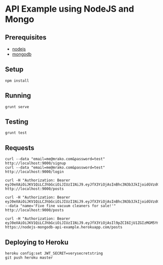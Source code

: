# API Example using NodeJS and Mongo

## Prerequisites

* [nodejs](https://nodejs.org/)
* [mongodb](https://www.mongodb.org/)

## Setup

    npm install

## Running

    grunt serve

## Testing

    grunt test

## Requests

    curl --data "email=me@mrako.com&password=test" http://localhost:9000/signup
    curl --data "email=me@mrako.com&password=test" http://localhost:9000/login

    curl -H "Authorization: Bearer eyJ0eXAiOiJKV1QiLCJhbGciOiJIUzI1NiJ9.eyJfX3YiOjAsInBhc3N3b3JkIjoidGVzdCIsImVtYWlsIjoibWVAbXJha28uY29tIiwiX2lkIjoiNTVkYjk2ODY4ZDFlZTI1YTllMDkxODgwIn0.zuLEYWuB1z7M5Qf6roNB5F8K5BcMex2tXatTbl7Htds" http://localhost:9000/posts

    curl -H "Authorization: Bearer eyJ0eXAiOiJKV1QiLCJhbGciOiJIUzI1NiJ9.eyJfX3YiOjAsInBhc3N3b3JkIjoidGVzdCIsImVtYWlsIjoibWVAbXJha28uY29tIiwiX2lkIjoiNTVkYjk2ODY4ZDFlZTI1YTllMDkxODgwIn0.zuLEYWuB1z7M5Qf6roNB5F8K5BcMex2tXatTbl7Htds" --data "name='Five fine vacuum cleaners for sale!'" http://localhost:9000/posts

    curl -H "Authorization: Bearer eyJ0eXAiOiJKV1QiLCJhbGciOiJIUzI1NiJ9.eyJfX3YiOjAsIl9pZCI6IjU1ZGIzMGM5YmY3ODgwMTEwMGZlNTNjMCJ9.71swhkFD22sBoonjgP3qAks7rnAFOyKvg_2F6dnqKB4" https://nodejs-mongodb-api-example.herokuapp.com/posts

## Deploying to Heroku

    heroku config:set JWT_SECRET=verysecretstring
    git push heroku master
